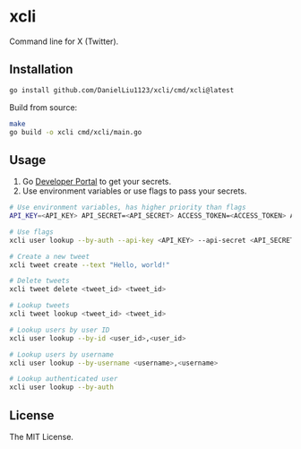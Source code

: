 # xcli

Command line for X (Twitter).

## Installation

```bash
go install github.com/DanielLiu1123/xcli/cmd/xcli@latest
```

Build from source:

```bash
make
go build -o xcli cmd/xcli/main.go 
```

## Usage

1. Go [Developer Portal](https://developer.x.com/en/portal/dashboard) to get your secrets.
2. Use environment variables or use flags to pass your secrets.

```bash
# Use environment variables, has higher priority than flags
API_KEY=<API_KEY> API_SECRET=<API_SECRET> ACCESS_TOKEN=<ACCESS_TOKEN> ACCESS_SECRET=<ACCESS_SECRET> xcli user lookup --by-auth

# Use flags
xcli user lookup --by-auth --api-key <API_KEY> --api-secret <API_SECRET> --access-token <ACCESS_KEY> --access-secret <ACCESS_SECRET>
```

```bash
# Create a new tweet
xcli tweet create --text "Hello, world!"

# Delete tweets
xcli tweet delete <tweet_id> <tweet_id>

# Lookup tweets
xcli tweet lookup <tweet_id> <tweet_id>

# Lookup users by user ID
xcli user lookup --by-id <user_id>,<user_id>

# Lookup users by username
xcli user lookup --by-username <username>,<username>

# Lookup authenticated user
xcli user lookup --by-auth
```

## License

The MIT License.
